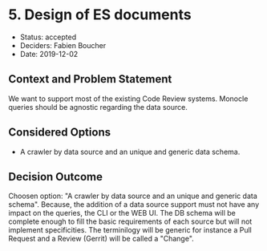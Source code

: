 # 5. Design of ES documents

* Status: accepted
* Deciders: Fabien Boucher
* Date: 2019-12-02

## Context and Problem Statement

We want to support most of the existing Code Review systems. Monocle queries should be agnostic regarding the data source.

## Considered Options

* A crawler by data source and an unique and generic data schema.

## Decision Outcome

Choosen option: "A crawler by data source and an unique and generic data schema".
Because, the addition of a data source support must not have any impact on the queries, the CLI or the WEB UI. The DB schema will be complete enough to fill the basic requirements of each source but will not implement specificities. The terminilogy will be generic for instance a Pull Request and a Review (Gerrit) will be called a "Change".
